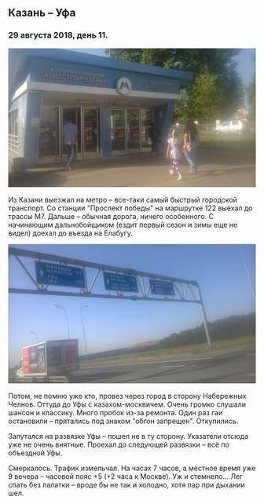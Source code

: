 ## Казань – Уфа

### 29 августа 2018, день 11.

![Метро Авиастроительная](../images/011.jpg)

Из Казани выезжал на метро – все-таки самый быстрый городской транспорт. Со станции "Проспект победы" на маршрутке 122 выехал до трассы М7. Дальше – обычная дорога, ничего особенного. С начинающим дальнобойщиком (ездит первый сезон и зимы еще не видел) доехал до въезда на Елабугу.

![Трасса М7](../images/012.jpg)

Потом, не помню уже кто, провез через город в сторону Набережных Челнов. Оттуда до Уфы с казахом-москвичем. Очень громко слушали шансон и классику. Много пробок из-за ремонта. Один раз гаи остановили – прятались под знаком "обгон запрещен". Откупились.

Запутался на развязке Уфы – пошел не в ту сторону. Указатели отсюда уже не очень внятные. Проехал до следующей развязки – всё по объездной Уфы.

Смеркалось. Трафик измельчал. На часах 7 часов, а местное время уже 9 вечера – часовой пояс +5 (+2 часа к Москве). Уж и стемнело... Лег спать без палатки – вроде бы не так и холодно, хотя пар при дыхании шел.